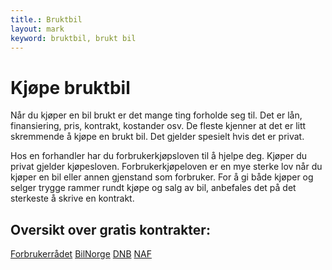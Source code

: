 ```yaml
---
title.: Bruktbil
layout: mark
keyword: bruktbil, brukt bil
---
```


Kjøpe bruktbil
==============

Når du kjøper en bil brukt er det mange ting forholde seg til.
Det er lån, finansiering, pris, kontrakt, kostander osv.
De fleste kjenner at det er litt skremmende å kjøpe en brukt bil.
Det gjelder spesielt hvis det er privat.

Hos en forhandler har du forbrukerkjøpsloven til å hjelpe deg.
Kjøper du privat gjelder kjøpesloven.
Forbrukerkjøpeloven er en mye sterke lov når du kjøper en bil eller annen gjenstand som forbruker.
For å gi både kjøper og selger trygge rammer rundt kjøpe og salg av bil, anbefales det på det sterkeste å skrive en kontrakt.

Oversikt over gratis kontrakter:
-------------------------------

<div id="contracts">
<a href="/57132_Kontrakt_Bruktbil_BM_interaktivNY.pdf">Forbrukerrådet</a>
<a href="/KontraktBilNorge.pdf">BilNorge</a>
<a href="/Kontrakt_kjop_salg_bruktbil_0613.pdf">DNB</a>
<a href="/naf_kontrakt_bruktbil-skjema.pdf">NAF</a>
</div>

<script async src="//pagead2.googlesyndication.com/pagead/js/adsbygoogle.js"></script>
<!-- Kjøpekontrakt - kontrakter -->
<ins class="adsbygoogle"
     style="display:inline-block;width:728px;height:90px"
     data-ad-client="ca-pub-9548062553812638"
     data-ad-slot="2250668100"></ins>
<script>
(adsbygoogle = window.adsbygoogle || []).push({});
</script>
